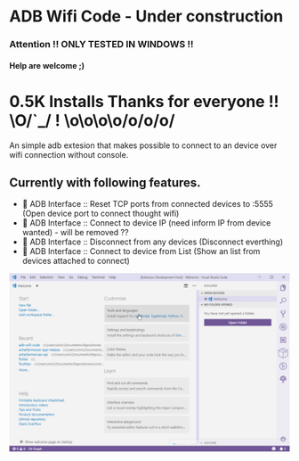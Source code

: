 # ADB Wifi Code - Under construction

### Attention !! ONLY TESTED IN WINDOWS !!

#### Help are welcome ;)

# 0.5K Installs Thanks for everyone !! \O/`\_/ ! \o\o\o\o/o/o/o/

An simple adb extesion that makes possible to connect to an device over wifi connection without console.

## Currently with following features.

- 📱 ADB Interface :: Reset TCP ports from connected devices to :5555 (Open device port to connect thought wifi)
- 📱 ADB Interface :: Connect to device IP (need inform IP from device wanted) - will be removed ??
- 📱 ADB Interface :: Disconnect from any devices (Disconnect everthing)
- 📱 ADB Interface :: Connect to device from List (Show an list from devices attached to connect)

![status bar](media/record1.gif)
